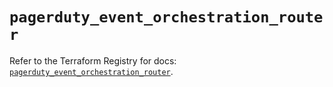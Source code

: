 # `pagerduty_event_orchestration_router`

Refer to the Terraform Registry for docs: [`pagerduty_event_orchestration_router`](https://registry.terraform.io/providers/pagerduty/pagerduty/3.17.0/docs/resources/event_orchestration_router).
